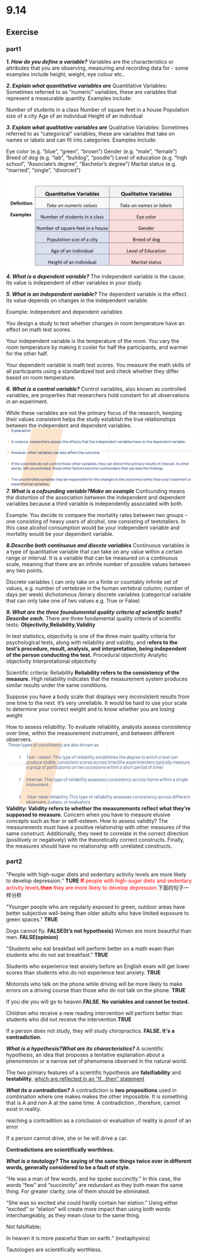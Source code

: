 # 9.14

## Exercise

### part1

***1. How do you define a variable?***
Variables are the characteristics or attributes that you are observing, measuring and recording data for - some examples include height, weight, eye colour etc..

***2. Explain what quantitative variables are***
Quantitative Variables: Sometimes referred to as “numeric” variables, these are variables that represent a measurable quantity. Examples include:

Number of students in a class
Number of square feet in a house
Population size of a city
Age of an individual
Height of an individual

***3. Explain what qualitative variables are***
Qualitative Variables: Sometimes referred to as “categorical” variables, these are variables that take on names or labels and can fit into categories. Examples include:

Eye color (e.g. “blue”, “green”, “brown”)
Gender (e.g. “male”, “female”)
Breed of dog (e.g. “lab”, “bulldog”, “poodle”)
Level of education (e.g. “high school”, “Associate’s degree”, “Bachelor’s degree”)
Marital status (e.g. “married”, “single”, “divorced”)
![](images/Picture1.png)
***4. What is a dependent variable?***
The independent variable is the cause. Its value is independent of other variables in your study.


***5. What is an independent variable?***
The dependent variable is the effect. Its value depends on changes in the independent variable.

Example: Independent and dependent variables

You design a study to test whether changes in room temperature have an effect on math test scores.

Your independent variable is the temperature of the room. You vary the room temperature by making it cooler for half the participants, and warmer for the other half.

Your dependent variable is math test scores. You measure the math skills of all participants using a standardized test and check whether they differ based on room temperature.

***6. What is a control variable?***
Control variables, also known as controlled variables, are properties that researchers hold constant for all observations in an experiment. 

While these variables are not the primary focus of the research, keeping their values consistent helps the study establish the true relationships between the independent and dependent variables.
![](images/Snipaste_2023-09-14_09-50-43.png)
***7. What is a cofounding variable?Make an example***
Confounding means the distortion of the association between the independent and dependent variables because a third variable is independently associated with both.

Example: You decide to compare the mortality rates between two groups – one consisting of heavy users of alcohol, one consisting of teetotallers. In this case alcohol consumption would be your independent variable and mortality would be your dependent variable.

***8.Describe both continuous and discete variables***
Continuous variables is a type of quantitative variable that can take on any value within a certain range or interval. It is a variable that can be measured on a continuous scale, meaning that there are an infinite number of possible values between any two points.

Discrete variables ( can only take on a finite or countably infinite set of values, e.g. number of vertebrae in the human vertebral column;  number of days per week) 
dichotomous /binary discrete variables (categorical variable that can only take one of two values e.g. True or False)


***9. What are the three foundumental quality criteria of scientific tests? Describe each.***
There are three fundamental quality criteria of scientific tests: 
**Objectivity,Reliability,Validity**

In test statistics, objectivity is one of the three main quality criteria for psychological tests, along with reliability and validity, and r**efers to the test’s procedure, result, analysis, and interpretation, being independent of the person conducting the test.**
Procedural objectivity 
Analytic objectivity 
Interpretational objectivity

Scientific criteria: Reliability
**Reliability refers to the consistency of the measure.**
High reliability indicates that the measurement system produces similar results under the same conditions. 

Suppose you have a body scale that displays very inconsistent results from one time to the next. It’s very unreliable. It would be hard to use your scale to determine your correct weight and to know whether you are losing weight

How to assess reliability: 
To evaluate reliability, analysts assess consistency over time, within the measurement instrument, and between different observers. 
![](images/Snipaste_2023-09-14_10-07-02.png)
**Validity: Validity refers to whether the measurements reflect what they’re supposed to measure.**
Concern when you have to  measure elusive concepts such as fear or  self-esteem. 
How to assess validity?
The measurements must have a positive relationship with other measures of the same construct. Additionally, they need to correlate in the correct direction (positively or negatively) with the theoretically correct constructs. Finally, the measures should have no relationship with unrelated constructs.

### part2

"People with high-sugar diets and sedentary activity levels are more likely to develop depression.“ **TURE**
<font color=red>**If** people with high-sugar diets and sedentary activity levels,**then** they are more likely to develop depression.</font>下面的句子一样分析

"Younger people who are regularly exposed to green, outdoor areas have better subjective well-being than older adults who have limited exposure to green spaces." **TRUE**

Dogs cannot fly. **FALSE(It’s not hypothesis)**
Women are more beautiful than men. **FALSE(opinion)**

"Students who eat breakfast will perform better on a math exam than students who do not eat breakfast." **TRUE**

Students who experience test anxiety before an English exam will get lower scores than students who do not experience test anxiety. **TRUE**

Motorists who talk on the phone while driving will be more likely to make errors on a driving course than those who do not talk on the phone. **TRUE**

If you die you will go to heaven.**FALSE. No variables and cannot be tested.**

Children who receive a new reading intervention will perform better than students who did not receive the intervention.**TRUE**

If a person does not study, they will study chiropractics.
**FALSE. It's a contradiction.**

***What is a hypothesis?What are its characteristics?***
A scientific hypothesis, an idea that proposes a tentative explanation about a phenomenon or a narrow set of phenomena observed in the natural world.

The two primary features of a scientific hypothesis are **falsifiability** and **testability**, <u>which are reflected in an “If…then” statement</u>

***What its a contradiction?***
A contradiction is **two propositions** used in combination where one makes makes the other impossible. It is something that is A and non A at the same time. A contradiction , therefore, cannot exist in reality.

reaching a contradition as a conclusion or evaluation of reality is proof of an error

If a person cannot drive, she or he will drive a car.

**Contradictions are scientifically worthless.**

***What is a tautology?***
**The saying of the same things twice over in different words, generally considered to be a fault of style.**

“He was a man of few words, and he spoke succinctly.” In this case, the words “few” and “succinctly” are redundant as they both mean the same thing. For greater clarity, one of them should be eliminated.

“She was so excited she could hardly contain her elation.” Using either “excited” or “elation” will create more impact than using both words interchangeably, as they mean close to the same thing.

Not falsifiable;

In heaven it is more peaceful than on earth.“ 
(metaphysics)

Tautologies are scientifically worthless.

